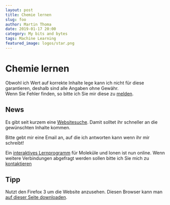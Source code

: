 ```yaml
---
layout: post
title: Chemie lernen
slug: foo
author: Martin Thoma
date: 2019-01-17 20:00
category: My bits and bytes
tags: Machine Learning
featured_image: logos/star.png
---
```

<h1>Chemie lernen</h1>
<p>Obwohl ich Wert auf korrekte Inhalte lege kann ich nicht für diese garantieren, deshalb sind alle Angaben ohne Gewähr.<br/>
Wenn Sie Fehler finden, so bitte ich Sie mir diese zu <a href="kontakt.htm">melden</a>.<br/>
</p>
<h2>News</h2>
<p>Es gibt seit kurzem eine <a href="suche.php">Websitesuche</a>. Damit solltet ihr schneller an die gewünschten Inhalte kommen.</p>
<p>Bitte gebt mir eine Email an, auf die ich antworten kann wenn ihr mir schreibt!</p>
<p>Ein <a href="ajax.php">interaktives Lernprogramm</a> für Moleküle und Ionen ist nun online. Wenn weitere Verbindungen abgefragt werden sollen bitte ich Sie mich zu <a href="kontakt.htm">kontaktieren</a></p>
<h2>Tipp</h2>
<p>Nutzt den Firefox 3 um die Website anzusehen. Diesen Browser kann man <a href="http://www.mozilla-europe.org/de/firefox/">auf dieser Seite downloaden</a>.</p>